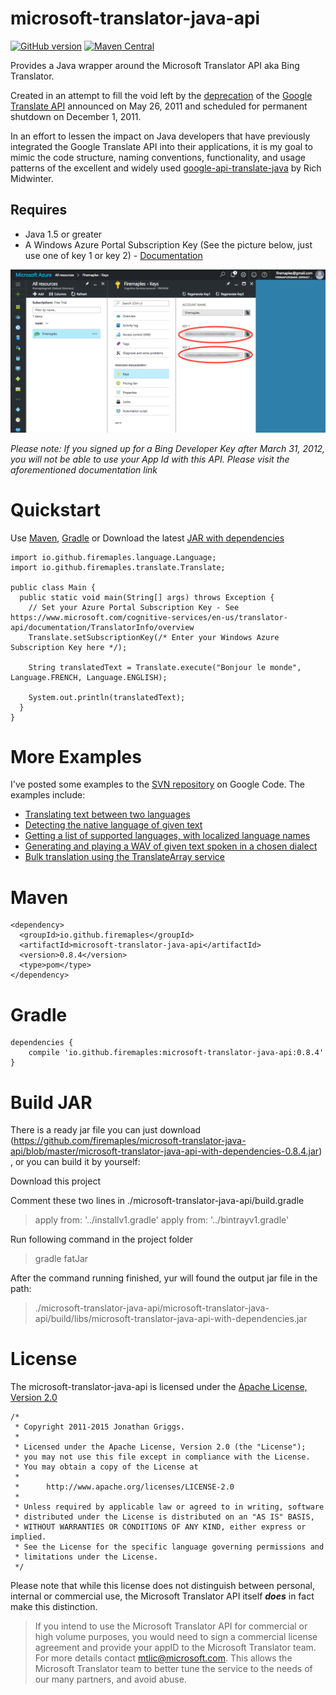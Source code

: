 microsoft-translator-java-api
===========
[![GitHub version](https://badge.fury.io/gh/firemaples%2Fmicrosoft-translator-java-api.svg)](https://badge.fury.io/gh/firemaples%2Fmicrosoft-translator-java-api)
[![Maven Central](https://img.shields.io/maven-central/v/io.github.firemaples/microsoft-translator-java-api.svg)](https://oss.sonatype.org/content/repositories/releases/io/github/firemaples/microsoft-translator-java-api/)

Provides a Java wrapper around the Microsoft Translator API aka Bing Translator. 

Created in an attempt to fill the void left by the [deprecation](http://googlecode.blogspot.com/2011/05/spring-cleaning-for-some-of-our-apis.html) of the [Google Translate API](http://code.google.com/apis/language/translate/overview.html) announced on May 26, 2011 and scheduled for permanent shutdown on December 1, 2011.

In an effort to lessen the impact on Java developers that have previously integrated the Google Translate API into their applications, it
is my goal to mimic the code structure, naming conventions, functionality, and usage patterns of the excellent and widely used [google-api-translate-java](https://github.com/richmidwinter/google-api-translate-java) by Rich Midwinter.

## Requires

* Java 1.5 or greater
* A Windows Azure Portal Subscription Key (See the picture below, just use one of key 1 or key 2) - [Documentation](https://www.microsoft.com/cognitive-services/en-us/translator-api/documentation/TranslatorInfo/overview)

<img src="SubscriptionKey.png"></img>
                                                          
_Please note: If you signed up for a Bing Developer Key after March 31, 2012, you will not be able to use your App Id with this API. Please visit the aforementioned documentation link_

Quickstart
===========

Use [Maven](https://github.com/firemaples/microsoft-translator-java-api#maven), [Gradle](https://github.com/firemaples/microsoft-translator-java-api#gradle) or Download the latest [JAR with dependencies](https://github.com/firemaples/microsoft-translator-java-api/blob/master/microsoft-translator-java-api-with-dependencies-0.8.4.jar)

    import io.github.firemaples.language.Language;
    import io.github.firemaples.translate.Translate;

    public class Main {
      public static void main(String[] args) throws Exception {
        // Set your Azure Portal Subscription Key - See https://www.microsoft.com/cognitive-services/en-us/translator-api/documentation/TranslatorInfo/overview
        Translate.setSubscriptionKey(/* Enter your Windows Azure Subscription Key here */);

        String translatedText = Translate.execute("Bonjour le monde", Language.FRENCH, Language.ENGLISH);

        System.out.println(translatedText);
      }
    }

More Examples
=============

I've posted some examples to the [SVN repository](http://code.google.com/p/microsoft-translator-java-api/source/browse/#svn%2Ftrunk%2Fmicrosoft-translator-java-examples%2Fsrc%2Fmain%2Fjava%2Fcom%2Fmemetix%2Fmst%2Fexamples) on Google Code. The examples include:

  * [Translating text between two languages](http://code.google.com/p/microsoft-translator-java-api/source/browse/trunk/microsoft-translator-java-examples/src/main/java/com/memetix/mst/examples/TranslateExample.java)
  * [Detecting the native language of given text](http://code.google.com/p/microsoft-translator-java-api/source/browse/trunk/microsoft-translator-java-examples/src/main/java/com/memetix/mst/examples/DetectLanguageExample.java)
  * [Getting a list of supported languages, with localized language names](http://code.google.com/p/microsoft-translator-java-api/source/browse/trunk/microsoft-translator-java-examples/src/main/java/com/memetix/mst/examples/LanguageLocalizationExamples.java)
  * [Generating and playing a WAV of given text spoken in a chosen dialect](http://code.google.com/p/microsoft-translator-java-api/source/browse/trunk/microsoft-translator-java-examples/src/main/java/com/memetix/mst/examples/SpeakTextExample.java)
  * [Bulk translation using the TranslateArray service](http://code.google.com/p/microsoft-translator-java-api/source/browse/trunk/microsoft-translator-java-examples/src/main/java/com/memetix/mst/examples/TranslateArrayExample.java)

Maven
=====

    <dependency>
      <groupId>io.github.firemaples</groupId>
      <artifactId>microsoft-translator-java-api</artifactId>
      <version>0.8.4</version>
      <type>pom</type>
    </dependency>

Gradle
=====

    dependencies {
        compile 'io.github.firemaples:microsoft-translator-java-api:0.8.4'
    }

Build JAR
=====
There is a ready jar file you can just download (https://github.com/firemaples/microsoft-translator-java-api/blob/master/microsoft-translator-java-api-with-dependencies-0.8.4.jar) , or
 you can build it by yourself:

Download this project

Comment these two lines in ./microsoft-translator-java-api/build.gradle

>    apply from: '../installv1.gradle'
>    apply from: '../bintrayv1.gradle'

Run following command in the project folder

>    gradle fatJar

After the command running finished, yur will found the output jar file in the path:

>    ./microsoft-translator-java-api/microsoft-translator-java-api/build/libs/microsoft-translator-java-api-with-dependencies.jar

License
=======

The microsoft-translator-java-api is licensed under the [Apache License, Version 2.0](http://www.apache.org/licenses/LICENSE-2.0.html)

    /*
     * Copyright 2011-2015 Jonathan Griggs.
     *
     * Licensed under the Apache License, Version 2.0 (the "License");
     * you may not use this file except in compliance with the License.
     * You may obtain a copy of the License at
     *
     *      http://www.apache.org/licenses/LICENSE-2.0
     *
     * Unless required by applicable law or agreed to in writing, software
     * distributed under the License is distributed on an "AS IS" BASIS,
     * WITHOUT WARRANTIES OR CONDITIONS OF ANY KIND, either express or implied.
     * See the License for the specific language governing permissions and
     * limitations under the License.
     */

Please note that while this license does not distinguish between personal, internal or commercial use, the Microsoft Translator API itself _**does**_ in fact make this distinction.

>  If you intend to use the Microsoft Translator API for commercial or high volume purposes, you would need to sign a commercial license agreement and provide your appID to the Microsoft Translator team. For more details contact [mtlic@microsoft.com](mailto:mtlic@microsoft.com). This allows the Microsoft Translator team to better tune the service to the needs of our many partners, and avoid abuse.

